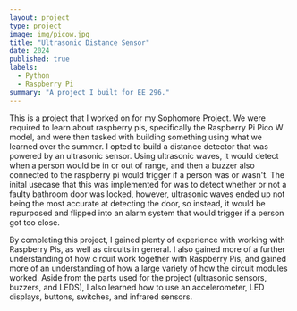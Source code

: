 ```yaml
---
layout: project
type: project
image: img/picow.jpg 
title: "Ultrasonic Distance Sensor"
date: 2024
published: true
labels:
  - Python
  - Raspberry Pi
summary: "A project I built for EE 296."
---
```

This is a project that I worked on for my Sophomore Project. We were required to learn about raspberry pis, specifically the Raspberry Pi Pico W model, and were then tasked with building something using what we learned over the summer. I opted to build a distance detector that was powered by an ultrasonic sensor. Using ultrasonic waves, it would detect when a person would be in or out of range, and then a buzzer also connected to the raspberry pi would trigger if a person was or wasn't. The inital usecase that this was implemented for was to detect whether or not a faulty bathroom door was locked, however, ultrasonic waves ended up not being the most accurate at detecting the door, so instead, it would be repurposed and flipped into an alarm system that would trigger if a person got too close.

By completing this project, I gained plenty of experience with working with Raspberry Pis, as well as circuits in general. I also gained more of a further understanding of how circuit work together with Raspberry Pis, and gained more of an understanding of how a large variety of how the circuit modules worked. Aside from the parts used for the project (ultrasonic sensors, buzzers, and LEDS), I also learned how to use an accelerometer, LED displays, buttons, switches, and infrared sensors.
